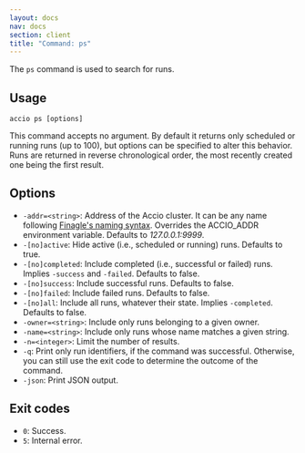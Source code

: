 ```yaml
---
layout: docs
nav: docs
section: client
title: "Command: ps"
---
```


The `ps` command is used to search for runs.

## Usage
```
accio ps [options]
```

This command accepts no argument.
By default it returns only scheduled or running runs (up to 100), but options can be specified to alter this behavior.
Runs are returned in reverse chronological order, the most recently created one being the first result.

## Options
* `-addr=<string>`: Address of the Accio cluster. It can be any name following [Finagle's naming syntax](https://twitter.github.io/finagle/guide/Names.html).
Overrides the ACCIO_ADDR environment variable. Defaults to *127.0.0.1:9999*.
* `-[no]active`: Hide active (i.e., scheduled or running) runs.
Defaults to true.
* `-[no]completed`: Include completed (i.e., successful or failed) runs.
Implies `-success` and `-failed`.
Defaults to false.
* `-[no]success`: Include successful runs.
Defaults to false.
* `-[no]failed`: Include failed runs.
Defaults to false.
* `-[no]all`: Include all runs, whatever their state. Implies `-completed`.
Defaults to false.
* `-owner=<string>`: Include only runs belonging to a given owner.
* `-name=<string>`: Include only runs whose name matches a given string.
* `-n=<integer>`: Limit the number of results.
* `-q`: Print only run identifiers, if the command was successful.
Otherwise, you can still use the exit code to determine the outcome of the command.
* `-json`: Print JSON output.

## Exit codes
* `0`: Success.
* `5`: Internal error.